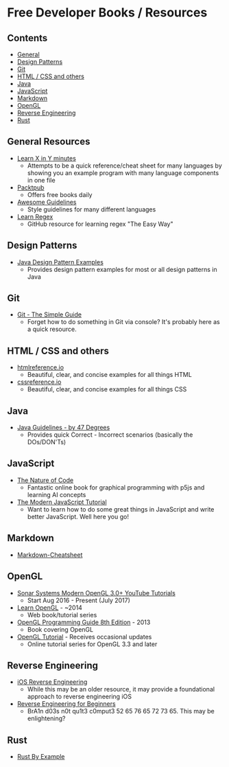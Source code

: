 # Free Developer Books / Resources

## Contents

- [General](#general-resources)
- [Design Patterns](#design-patterns)
- [Git](#git)
- [HTML / CSS and others](#html--css-and-others)
- [Java](#java)
- [JavaScript](#javascript)
- [Markdown](#markdown)
- [OpenGL](#opengl)
- [Reverse Engineering](#reverse-engineering)
- [Rust](#rust)

## General Resources
- [Learn X in Y minutes](https://learnxinyminutes.com/)
    - Attempts to be a quick reference/cheat sheet for many languages by showing you an example program with many language components in one file
- [Packtpub](https://www.packtpub.com/packt/offers/free-learning)
    - Offers free books daily
- [Awesome Guidelines](https://github.com/Kristories/awesome-guidelines)
    - Style guidelines for many different languages
- [Learn Regex](https://github.com/zeeshanu/learn-regex)
    - GitHub resource for learning regex "The Easy Way"

## Design Patterns
- [Java Design Pattern Examples](https://github.com/iluwatar/java-design-patterns)
    - Provides design pattern examples for most or all design patterns in Java

## Git
- [Git - The Simple Guide](http://rogerdudler.github.io/git-guide/)
    - Forget how to do something in Git via console? It's probably here as a quick resource.

## HTML / CSS and others
- [htmlreference.io](http://htmlreference.io/)
    - Beautiful, clear, and concise examples for all things HTML
- [cssreference.io](http://cssreference.io/)
    - Beautiful, clear, and concise examples for all things CSS

## Java
- [Java Guidelines - by 47 Degrees](https://github.com/47deg/coding-guidelines/tree/master/java)
    - Provides quick Correct - Incorrect scenarios (basically the DOs/DON'Ts)

## JavaScript
- [The Nature of Code](http://natureofcode.com/book/)
    - Fantastic online book for graphical programming with p5js and learning AI concepts
- [The Modern JavaScript Tutorial](http://javascript.info/)
    - Want to learn how to do some great things in JavaScript and write better JavaScript. Well here you go!

## Markdown
- [Markdown-Cheatsheet](https://github.com/adam-p/markdown-here/wiki/Markdown-Cheatsheet)

## OpenGL
- [Sonar Systems Modern OpenGL 3.0+ YouTube Tutorials](https://goo.gl/rfxxbo)
    - Start Aug 2016 - Present (July 2017)
- [Learn OpenGL](https://learnopengl.com/) - ~2014
    - Web book/tutorial series
- [OpenGL Programming Guide 8th Edition](https://www.ics.uci.edu/~gopi/CS211B/opengl_programming_guide_8th_edition.pdf) - 2013
    - Book covering OpenGL
- [OpenGL Tutorial](http://www.opengl-tutorial.org/) - Receives occasional updates
    - Online tutorial series for OpenGL 3.3 and later

## Reverse Engineering
- [iOS Reverse Engineering](https://github.com/iosre/iOSAppReverseEngineering)
    - While this may be an older resource, it may provide a foundational approach to reverse engineering iOS
- [Reverse Engineering for Beginners](https://beginners.re/)
    - BrA1n d03s n0t qu1t3 c0mput3 52 65 76 65 72 73 65. This may be enlightening?

## Rust
- [Rust By Example](https://rustbyexample.com/)
